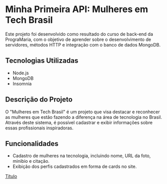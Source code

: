 # Minha Primeira API: Mulheres em Tech Brasil

Este projeto foi desenvolvido como resultado do curso de back-end da PrograMaria, com o objetivo de aprender sobre o desenvolvimento de servidores, métodos HTTP e integração com o banco de dados MongoDB.

## Tecnologias Utilizadas

- Node.js
- MongoDB
- Insomnia

## Descrição do Projeto

O "Mulheres em Tech Brasil" é um projeto que visa destacar e reconhecer as mulheres que estão fazendo a diferença na área de tecnologia no Brasil. Através deste sistema, é possível cadastrar e exibir informações sobre essas profissionais inspiradoras.

## Funcionalidades

- Cadastro de mulheres na tecnologia, incluindo nome, URL da foto, minibio e citação.
- Exibição dos perfis cadastrados em forma de cards no site.

[Título](https://drive.google.com/file/d/1WlOW1xf6plBzQJ7HRL0yDtLggJMIfrXb/view?usp=drive_link)
